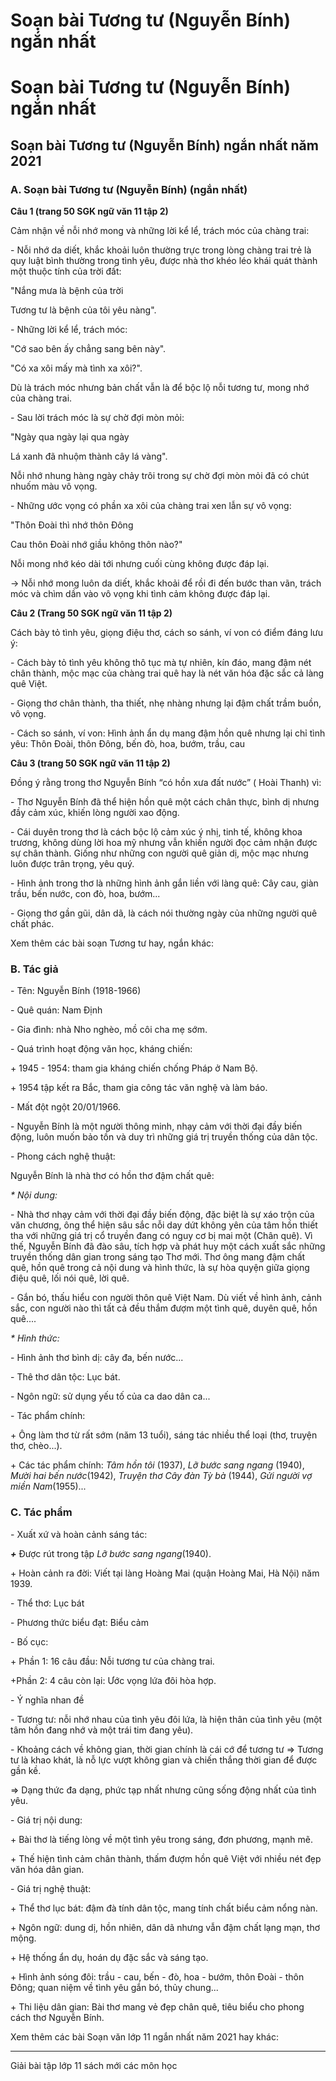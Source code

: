 # Soạn bài Tương tư (Nguyễn Bính) ngắn nhất

# Soạn bài Tương tư (Nguyễn Bính) ngắn nhất

## Soạn bài Tương tư (Nguyễn Bính) ngắn nhất năm 2021

### **A. Soạn bài Tương tư (Nguyễn Bính) (ngắn nhất)**

**Câu 1 (trang 50 SGK ngữ văn 11 tập 2)**

Cảm nhận về nỗi nhớ mong và những lời kể lể, trách móc của chàng trai: 

\- Nỗi nhớ da diết, khắc khoải luôn thường trực trong lòng chàng trai trẻ là quy luật bình thường trong tình yêu, được nhà thơ khéo léo khái quát thành một thuộc tính của trời đất: 

"Nắng mưa là bệnh của trời 

Tương tư là bệnh của tôi yêu nàng". 

\- Những lời kể lể, trách móc: 

"Cớ sao bên ấy chẳng sang bên này". 

"Có xa xôi mấy mà tình xa xôi?". 

Dù là trách móc nhưng bản chất vẫn là để bộc lộ nỗi tương tư, mong nhớ của chàng trai. 

\- Sau lời trách móc là sự chờ đợi mòn mỏi: 

"Ngày qua ngày lại qua ngày 

Lá xanh đã nhuộm thành cây lá vàng". 

Nỗi nhớ nhung hàng ngày chảy trôi trong sự chờ đợi mòn mỏi đã có chút nhuốm màu vô vọng. 

\- Những ước vọng có phần xa xôi của chàng trai xen lẫn sự vô vọng: 

"Thôn Đoài thì nhớ thôn Đông 

Cau thôn Đoài nhớ giầu không thôn nào?" 

Nỗi mong nhớ kéo dài tới nhưng cuối cùng không được đáp lại. 

→ Nỗi nhớ mong luôn da diết, khắc khoải để rồi đi đến bước than vãn, trách móc và chìm dần vào vô vọng khi tình cảm không được đáp lại. 

**Câu 2 (Trang 50 SGK ngữ văn 11 tập 2)**

Cách bày tỏ tình yêu, giọng điệu thơ, cách so sánh, ví von có điểm đáng lưu ý: 

\- Cách bày tỏ tình yêu không thô tục mà tự nhiên, kín đáo, mang đậm nét chân thành, mộc mạc của chàng trai quê hay là nét văn hóa đặc sắc cả làng quê Việt. 

\- Giọng thơ chân thành, tha thiết, nhẹ nhàng nhưng lại đậm chất trầm buồn, vô vọng. 

\- Cách so sánh, ví von: Hình ảnh ẩn dụ mang đậm hồn quê nhưng lại chỉ tình yêu: Thôn Đoài, thôn Đông, bến đò, hoa, bướm, trầu, cau 

**Câu 3 (trang 50 SGK ngữ văn 11 tập 2)**

Đồng ý rằng trong thơ Nguyễn Bính “có hồn xưa đất nước” ( Hoài Thanh) vì: 

\- Thơ Nguyễn Bính đã thể hiện hồn quê một cách chân thực, bình dị nhưng đầy cảm xúc, khiến lòng người xao động. 

\- Cái duyên trong thơ là cách bộc lộ cảm xúc ý nhị, tinh tế, không khoa trương, không dùng lời hoa mỹ nhưng vẫn khiến người đọc cảm nhận được sự chân thành. Giống như những con người quê giản dị, mộc mạc nhưng luôn được trân trọng, yêu quý. 

\- Hình ảnh trong thơ là những hình ảnh gắn liền với làng quê: Cây cau, giàn trầu, bến nước, con đò, hoa, bướm... 

\- Giọng thơ gần gũi, dân dã, là cách nói thường ngày của những người quê chất phác. 

Xem thêm các bài soạn Tương tư hay, ngắn khác:

### **B. Tác giả**

\- Tên: Nguyễn Bính (1918-1966)

\- Quê quán: Nam Định

\- Gia đình: nhà Nho nghèo, mồ côi cha mẹ sớm.

\- Quá trình hoạt động văn học, kháng chiến:

\+ 1945 - 1954: tham gia kháng chiến chống Pháp ở Nam Bộ.

\+ 1954 tập kết ra Bắc, tham gia công tác văn nghệ và làm báo.

\- Mất đột ngột 20/01/1966.

\- Nguyễn Bính là một người thông minh, nhạy cảm với thời đại đầy biến động, luôn muốn bảo tồn và duy trì những giá trị truyền thống của dân tộc.

\- Phong cách nghệ thuật: 

Nguyễn Bính là nhà thơ có hồn thơ đậm chất quê:

_* Nội dung:_

\- Nhà thơ nhạy cảm với thời đại đầy biến động, đặc biệt là sự xáo trộn của văn chương, ông thể hiện sâu sắc nỗi day dứt không yên của tâm hồn thiết tha với những giá trị cổ truyền đang có nguy cơ bị mai một (Chân quê). Vì thế, Nguyễn Bính đã đào sâu, tích hợp và phát huy một cách xuất sắc những truyền thống dân gian trong sáng tạo Thơ mới. Thơ ông mang đậm chất quê, hồn quê trong cả nội dung và hình thức, là sự hòa quyện giữa giọng điệu quê, lối nói quê, lời quê.

\- Gắn bó, thấu hiểu con người thôn quê Việt Nam. Dù viết về hình ảnh, cảnh sắc, con người nào thì tất cả đều thắm đượm một tình quê, duyên quê, hồn quê....

_* Hình thức:_

\- Hình ảnh thơ bình dị: cây đa, bến nước...

\- Thê thơ dân tộc: Lục bát.

\- Ngôn ngữ: sử dụng yếu tố của ca dao dân ca...

\- Tác phẩm chính: 

\+ Ông làm thơ từ rất sớm (năm 13 tuổi), sáng tác nhiều thể loại (thơ, truyện thơ, chèo...).

\+ Các tác phẩm chính: _Tâm hồn tôi_ (1937), _Lỡ bước sang ngang_ (1940), _Mười hai bến nước_(1942), _Truyện thơ Cây đàn Tỳ bà_ (1944), _Gửi người vợ miền Nam_(1955)...

### **C. Tác phẩm**

\- Xuất xứ và hoàn cảnh sáng tác: 

**_+_** Được rút trong tập _Lỡ bước sang ngang_(1940).

\+ Hoàn cảnh ra đời: Viết tại làng Hoàng Mai (quận Hoàng Mai, Hà Nội) năm 1939.

\- Thể thơ: Lục bát

\- Phương thức biểu đạt: Biểu cảm

\- Bố cục: 

\+ Phần 1: 16 câu đầu: Nỗi tương tư của chàng trai.

+Phần 2: 4 câu còn lại: Ước vọng lứa đôi hòa hợp.

\- Ý nghĩa nhan đề 

\- Tương tư: nỗi nhớ nhau của tình yêu đôi lứa, là hiện thân của tình yêu (một tâm hồn đang nhớ và một trái tim đang yêu).

\- Khoảng cách về không gian, thời gian chính là cái cớ để tương tư => Tương tư là khao khát, là nỗ lực vượt không gian và chiến thắng thời gian để được gần kề.

=> Dạng thức đa dạng, phức tạp nhất nhưng cũng sống động nhất của tình yêu.

\- Giá trị nội dung: 

\+ Bài thơ là tiếng lòng về một tình yêu trong sáng, đơn phương, mạnh mẽ.

\+ Thế hiện tình cảm chân thành, thấm đượm hồn quê Việt với nhiều nét đẹp văn hóa dân gian.

\- Giá trị nghệ thuật: 

\+ Thể thơ lục bát: đậm đà tính dân tộc, mang tính chất biểu cảm nổng nàn.

\+ Ngôn ngữ: dung dị, hồn nhiên, dân dã nhưng vẫn đậm chất lạng mạn, thơ mộng.

\+ Hệ thống ẩn dụ, hoán dụ đặc sắc và sáng tạo.

\+ Hình ảnh sóng đôi: trầu - cau, bến - đò, hoa - bướm, thôn Đoài - thôn Đông; quan niệm về tình yêu gắn bó, thủy chung...

\+ Thi liệu dân gian: Bài thơ mang vẻ đẹp chân quê, tiêu biểu cho phong cách thơ Nguyễn Bính.

Xem thêm các bài Soạn văn lớp 11 ngắn nhất năm 2021 hay khác:

* * *

Giải bài tập lớp 11 sách mới các môn học
